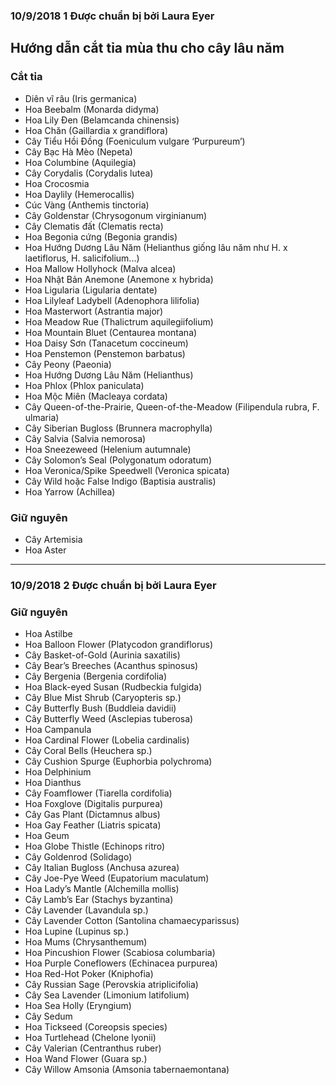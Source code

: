 ### 10/9/2018 1 Được chuẩn bị bởi Laura Eyer

## Hướng dẫn cắt tỉa mùa thu cho cây lâu năm

### Cắt tỉa
- Diên vĩ râu (Iris germanica)
- Hoa Beebalm (Monarda didyma)
- Hoa Lily Đen (Belamcanda chinensis)
- Hoa Chăn (Gaillardia x grandiflora)
- Cây Tiểu Hồi Đồng (Foeniculum vulgare ‘Purpureum’)
- Cây Bạc Hà Mèo (Nepeta)
- Hoa Columbine (Aquilegia)
- Cây Corydalis (Corydalis lutea)
- Hoa Crocosmia
- Hoa Daylily (Hemerocallis)
- Cúc Vàng (Anthemis tinctoria)
- Cây Goldenstar (Chrysogonum virginianum)
- Cây Clematis đất (Clematis recta)
- Hoa Begonia cứng (Begonia grandis)
- Hoa Hướng Dương Lâu Năm (Helianthus giống lâu năm như H. x laetiflorus, H. salicifolium...)
- Hoa Mallow Hollyhock (Malva alcea)
- Hoa Nhật Bản Anemone (Anemone x hybrida)
- Hoa Ligularia (Ligularia dentate)
- Hoa Lilyleaf Ladybell (Adenophora lilifolia)
- Hoa Masterwort (Astrantia major)
- Hoa Meadow Rue (Thalictrum aquilegiifolium)
- Hoa Mountain Bluet (Centaurea montana)
- Hoa Daisy Sơn (Tanacetum coccineum)
- Hoa Penstemon (Penstemon barbatus)
- Cây Peony (Paeonia)
- Hoa Hướng Dương Lâu Năm (Helianthus)
- Hoa Phlox (Phlox paniculata)
- Hoa Mộc Miên (Macleaya cordata)
- Cây Queen-of-the-Prairie, Queen-of-the-Meadow (Filipendula rubra, F. ulmaria)
- Cây Siberian Bugloss (Brunnera macrophylla)
- Cây Salvia (Salvia nemorosa)
- Hoa Sneezeweed (Helenium autumnale)
- Cây Solomon’s Seal (Polygonatum odoratum)
- Hoa Veronica/Spike Speedwell (Veronica spicata)
- Cây Wild hoặc False Indigo (Baptisia australis)
- Hoa Yarrow (Achillea)

### Giữ nguyên
- Cây Artemisia
- Hoa Aster

---

### 10/9/2018 2 Được chuẩn bị bởi Laura Eyer

### Giữ nguyên
- Hoa Astilbe
- Hoa Balloon Flower (Platycodon grandiflorus)
- Cây Basket-of-Gold (Aurinia saxatilis)
- Cây Bear’s Breeches (Acanthus spinosus)
- Cây Bergenia (Bergenia cordifolia)
- Hoa Black-eyed Susan (Rudbeckia fulgida)
- Cây Blue Mist Shrub (Caryopteris sp.)
- Cây Butterfly Bush (Buddleia davidii)
- Cây Butterfly Weed (Asclepias tuberosa)
- Hoa Campanula
- Hoa Cardinal Flower (Lobelia cardinalis)
- Cây Coral Bells (Heuchera sp.)
- Cây Cushion Spurge (Euphorbia polychroma)
- Hoa Delphinium
- Hoa Dianthus
- Cây Foamflower (Tiarella cordifolia)
- Hoa Foxglove (Digitalis purpurea)
- Cây Gas Plant (Dictamnus albus)
- Hoa Gay Feather (Liatris spicata)
- Hoa Geum
- Hoa Globe Thistle (Echinops ritro)
- Cây Goldenrod (Solidago)
- Cây Italian Bugloss (Anchusa azurea)
- Cây Joe-Pye Weed (Eupatorium maculatum)
- Hoa Lady’s Mantle (Alchemilla mollis)
- Cây Lamb’s Ear (Stachys byzantina)
- Cây Lavender (Lavandula sp.)
- Cây Lavender Cotton (Santolina chamaecyparissus)
- Hoa Lupine (Lupinus sp.)
- Hoa Mums (Chrysanthemum)
- Hoa Pincushion Flower (Scabiosa columbaria)
- Hoa Purple Coneflowers (Echinacea purpurea)
- Hoa Red-Hot Poker (Kniphofia)
- Cây Russian Sage (Perovskia atriplicifolia)
- Cây Sea Lavender (Limonium latifolium)
- Hoa Sea Holly (Eryngium)
- Cây Sedum
- Hoa Tickseed (Coreopsis species)
- Hoa Turtlehead (Chelone lyonii)
- Cây Valerian (Centranthus ruber)
- Hoa Wand Flower (Guara sp.)
- Cây Willow Amsonia (Amsonia tabernaemontana)